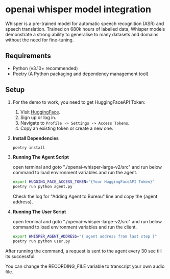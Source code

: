 # openai whisper model integration

Whisper is a pre-trained model for automatic speech recognition (ASR) and speech translation. Trained on 680k hours of labelled data, Whisper models demonstrate a strong ability to generalise to many datasets and domains without the need for fine-tuning.

## Requirements

- Python (v3.10+ recommended)
- Poetry (A Python packaging and dependency management tool)

## Setup

1. For the demo to work, you need to get HuggingFaceAPI Token:

    1. Visit [HuggingFace](https://huggingface.co/).
    2. Sign up or log in.
    3. Navigate to `Profile -> Settings -> Access Tokens`.
    4. Copy an existing token or create a new one.

2. **Install Dependencies**

    ```bash
    poetry install
    ```

3.  **Running The Agent Script**

    open terminal and goto "./openai-whisper-large-v2/src" and
    run below command to load environment variables and run the agent.

    ```bash
    export HUGGING_FACE_ACCESS_TOKEN="{Your HuggingFaceAPI Token}"
    poetry run python agent.py
    ```

    Check the log for "Adding Agent to Bureau" line and copy the {agent address}.

4.  **Running The User Script**

    open terminal and goto "./openai-whisper-large-v2/src" and
    run below command to load environment variables and run the client.

    ```bash
    export WHISPER_AGENT_ADDRESS="{ agent address from last step }"
    poetry run python user.py
    ```

After running the command, a request is sent to the agent every 30 sec till its successful.
    
You can change the RECORDING_FILE variable to transcript your own audio file.
